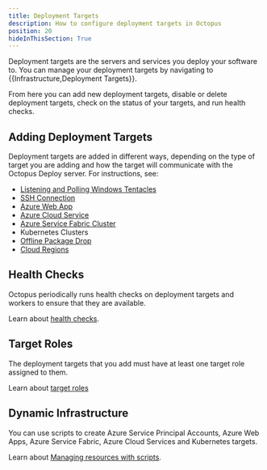 ```yaml
---
title: Deployment Targets
description: How to configure deployment targets in Octopus
position: 20
hideInThisSection: True
---
```


Deployment targets are the servers and services you deploy your software to. You can manage your deployment targets by navigating to {{Infrastructure,Deployment Targets}}.

From here you can add new deployment targets, disable or delete deployment targets, check on the status of your targets, and run health checks.

## Adding Deployment Targets

Deployment targets are added in different ways, depending on the type of target you are adding and how the target will communicate with the Octopus Deploy server. For instructions, see:

- [Listening and Polling Windows Tentacles](/docs/infrastructure/deployment-targets/windows-targets/index.md)
- [SSH Connection](/docs/infrastructure/deployment-targets/ssh-targets/index.md)
- [Azure Web App](/docs/infrastructure/deployment-targets/azure/web-app-targets/index.md)
- [Azure Cloud Service](/docs/infrastructure/deployment-targets/azure/cloud-service-targets/index.md)
- [Azure Service Fabric Cluster](/docs/infrastructure/deployment-targets/azure/service-fabric-cluster-targets/index.md)
- Kubernetes Clusters
- [Offline Package Drop](/docs/infrastructure/deployment-targets/offline-package-drop.md)
- [Cloud Regions](/docs/infrastructure/deployment-targets/cloud-regions.md)

## Health Checks

Octopus periodically runs health checks on deployment targets and workers to ensure that they are available.

Learn about [health checks](/docs/infrastructure/deployment-targets/health-checks.md).

## Target Roles

The deployment targets that you add must have at least one target role assigned to them.

Learn about [target roles](/docs/infrastructure/Deployment-targets/target-roles/index.md)

## Dynamic Infrastructure

You can use scripts to create Azure Service Principal Accounts, Azure Web Apps, Azure Service Fabric, Azure Cloud Services and Kubernetes targets.

Learn about [Managing resources with scripts](/docs/infrastructure/deployment-targets/dynamic-infrastructure/index.md).
